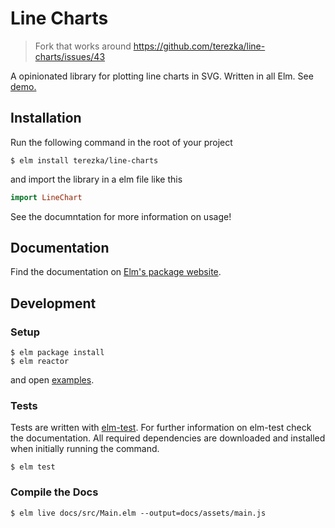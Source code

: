 # Line Charts
> Fork that works around https://github.com/terezka/line-charts/issues/43

A opinionated library for plotting line charts in SVG. Written in all Elm. See [demo.](https://terezka.github.io/line-charts/)

## Installation

Run the following command in the root of your project

```shell
$ elm install terezka/line-charts
```

and import the library in a elm file like this

```elm
import LineChart
```

See the documntation for more information on usage!

## Documentation

Find the documentation on [Elm's package website](http://package.elm-lang.org/packages/terezka/line-charts/latest).

## Development

### Setup

```shell
$ elm package install
$ elm reactor
```

and open [examples](https://localhost:8000/examples).

### Tests

Tests are written with [elm-test](https://github.com/elm-community/elm-test).
For further information on elm-test check the documentation.
All required dependencies are downloaded and installed when initially running the command.

```shell
$ elm test
```

### Compile the Docs

```shell
$ elm live docs/src/Main.elm --output=docs/assets/main.js
```
